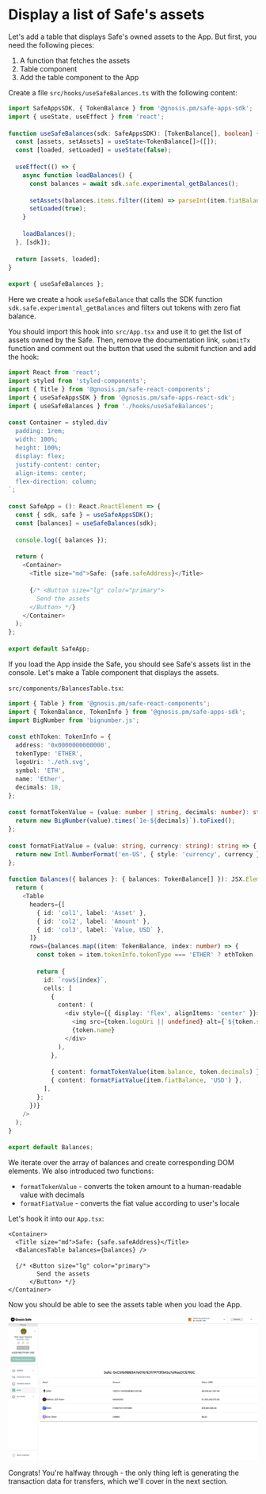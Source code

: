 # Display a list of Safe's assets

Let's add a table that displays Safe's owned assets to the App. But first, you need the following pieces:

1. A function that fetches the assets
2. Table component
3. Add the table component to the App

Create a file `src/hooks/useSafeBalances.ts` with the following content:

```ts
import SafeAppsSDK, { TokenBalance } from '@gnosis.pm/safe-apps-sdk';
import { useState, useEffect } from 'react';

function useSafeBalances(sdk: SafeAppsSDK): [TokenBalance[], boolean] {
  const [assets, setAssets] = useState<TokenBalance[]>([]);
  const [loaded, setLoaded] = useState(false);

  useEffect(() => {
    async function loadBalances() {
      const balances = await sdk.safe.experimental_getBalances();

      setAssets(balances.items.filter((item) => parseInt(item.fiatBalance) > 0));
      setLoaded(true);
    }

    loadBalances();
  }, [sdk]);

  return [assets, loaded];
}

export { useSafeBalances };
```

Here we create a hook `useSafeBalance` that calls the SDK function `sdk.safe.experimental_getBalances` and filters out tokens with zero fiat balance.

You should import this hook into `src/App.tsx` and use it to get the list of assets owned by the Safe. Then, remove the documentation link, `submitTx` function and comment out the button that used the submit function and add the hook:

```ts
import React from 'react';
import styled from 'styled-components';
import { Title } from '@gnosis.pm/safe-react-components';
import { useSafeAppsSDK } from '@gnosis.pm/safe-apps-react-sdk';
import { useSafeBalances } from './hooks/useSafeBalances';

const Container = styled.div`
  padding: 1rem;
  width: 100%;
  height: 100%;
  display: flex;
  justify-content: center;
  align-items: center;
  flex-direction: column;
`;

const SafeApp = (): React.ReactElement => {
  const { sdk, safe } = useSafeAppsSDK();
  const [balances] = useSafeBalances(sdk);

  console.log({ balances });

  return (
    <Container>
      <Title size="md">Safe: {safe.safeAddress}</Title>

      {/* <Button size="lg" color="primary">
        Send the assets
      </Button> */}
    </Container>
  );
};

export default SafeApp;
```

If you load the App inside the Safe, you should see Safe's assets list in the console. Let's make a Table component that displays the assets.

`src/components/BalancesTable.tsx`:

```ts
import { Table } from '@gnosis.pm/safe-react-components';
import { TokenBalance, TokenInfo } from '@gnosis.pm/safe-apps-sdk';
import BigNumber from 'bignumber.js';

const ethToken: TokenInfo = {
  address: '0x0000000000000',
  tokenType: 'ETHER',
  logoUri: './eth.svg',
  symbol: 'ETH',
  name: 'Ether',
  decimals: 18,
};

const formatTokenValue = (value: number | string, decimals: number): string => {
  return new BigNumber(value).times(`1e-${decimals}`).toFixed();
};

const formatFiatValue = (value: string, currency: string): string => {
  return new Intl.NumberFormat('en-US', { style: 'currency', currency }).format(parseFloat(value));
};

function Balances({ balances }: { balances: TokenBalance[] }): JSX.Element {
  return (
    <Table
      headers={[
        { id: 'col1', label: 'Asset' },
        { id: 'col2', label: 'Amount' },
        { id: 'col3', label: `Value, USD` },
      ]}
      rows={balances.map((item: TokenBalance, index: number) => {
        const token = item.tokenInfo.tokenType === 'ETHER' ? ethToken : item.tokenInfo;

        return {
          id: `row${index}`,
          cells: [
            {
              content: (
                <div style={{ display: 'flex', alignItems: 'center' }}>
                  <img src={token.logoUri || undefined} alt={`${token.symbol} Logo`} />
                  {token.name}
                </div>
              ),
            },

            { content: formatTokenValue(item.balance, token.decimals) },
            { content: formatFiatValue(item.fiatBalance, 'USD') },
          ],
        };
      })}
    />
  );
}

export default Balances;
```

We iterate over the array of balances and create corresponding DOM elements. We also introduced two functions:

- `formatTokenValue` - converts the token amount to a human-readable value with decimals
- `formatFiatValue` - converts the fiat value according to user's locale

Let's hook it into our `App.tsx`:

```tsx
<Container>
  <Title size="md">Safe: {safe.safeAddress}</Title>
  <BalancesTable balances={balances} />

  {/* <Button size="lg" color="primary">
        Send the assets
      </Button> */}
</Container>
```

Now you should be able to see the assets table when you load the App.

![Screenshot display the assets](/guides/drain-safe-app/images/assets-table.png)

Congrats! You're halfway through - the only thing left is generating the transaction data for transfers, which we'll cover in the next section.
